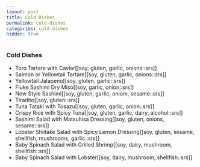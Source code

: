 ```yaml
---
layout: post
title: Cold Dishes
permalink: cold-dishes
categories: cold-dishes
hidden: true
---
```


### Cold Dishes

- Toro Tartare with Caviar[[soy, gluten, garlic, onions::srs]]
- Salmon or Yellowtail Tartare[[soy, gluten, garlic, onions::srs]]
- Yellowtail Jalapeno[[soy, gluten, garlic::srs]]
- Fluke Sashimi Dry Miso[[soy, garlic, onion::srs]]
- New Style Sashimi[[soy, gluten, garlic, oniom, sesame::srs]]
- Tiradito[[soy, gluten::srs]]
- Tuna Tataki with Tosazu[[soy, gluten, garlic, onion::srs]]
- Crispy Rice with Spicy Tuna[[soy, gluten, garlic, dairy, alcohol::srs]]
- Sashimi Salad with Matsuhisa Dressing[[soy, gluten, onions, sesame::srs]]
- Lobster Shiitake Salad with Spicy Lemon Dressing[[soy, gluten, sesame, shellfish, mushrooms, garlic::srs]]
- Baby Spinach Salad with Grilled Shrimp[[soy, dairy, mushroom, shellfish::srs]]
- Baby Spinach Salad with Lobster[[soy, dairy, mushroom, shellfish::srs]]